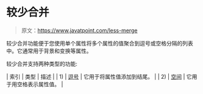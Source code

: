# 较少合并

> 原文：<https://www.javatpoint.com/less-merge>

较少合并功能便于您使用单个属性将多个属性的值聚合到逗号或空格分隔的列表中。它通常用于背景和变换等属性。

较少合并支持两种类型的功能:

| 索引 | 类型 | 描述 |
| 1) | [逗号](less-merge-comma) | 它用于将属性值添加到结尾。 |
| 2) | [空间](less-merge-space) | 它用于用空格表示属性值。 |